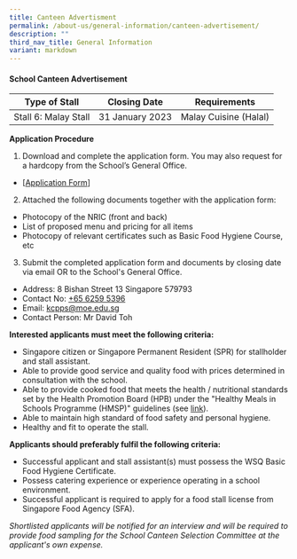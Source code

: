 ```yaml
---
title: Canteen Advertisment
permalink: /about-us/general-information/canteen-advertisement/
description: ""
third_nav_title: General Information
variant: markdown
---
```

#### School Canteen Advertisement

| Type of Stall | Closing Date | Requirements |
| -------- | -------- | -------- |
| Stall 6: Malay Stall     | 31 January 2023     | Malay Cuisine (Halal)  |


**Application Procedure**

1. Download and complete the application form. You may also request for a hardcopy from the School’s General Office.
* [[Application Form](https://staging.d2rf20mnuqi9qi.amplifyapp.com/files/appexistingsch.pdf)]

2. Attached the following documents together with the application form:
* Photocopy of the NRIC (front and back)
* List of proposed menu and pricing for all items
* Photocopy of relevant certificates such as Basic Food Hygiene Course, etc

3. Submit the completed application form and documents by closing date via email OR to the School's General Office.


* Address: 8 Bishan Street 13 Singapore 579793
* Contact No: [+65 6259 5396](tel:+6562595396)
* Email: kcpps@moe.edu.sg
* Contact Person: Mr David Toh



**Interested applicants must meet the following criteria:**
* Singapore citizen or Singapore Permanent Resident (SPR) for stallholder and stall assistant.
* Able to provide good service and quality food with prices determined in consultation with the school.
* Able to provide cooked food that meets the health / nutritional standards set by the Health Promotion Board (HPB) under the "Healthy Meals in Schools Programme (HMSP)" guidelines (see [link](https://www.hpb.gov.sg/schools/school-programmes/healthy-meals-in-schools-programme)).
* Able to maintain high standard of food safety and personal hygiene.
* Healthy and fit to operate the stall.


**Applicants should preferably fulfil the following criteria:**
* Successful applicant and stall assistant(s) must possess the WSQ Basic Food Hygiene Certificate.
* Possess catering experience or experience operating in a school environment.
* Successful applicant is required to apply for a food stall license from Singapore Food Agency (SFA).


*Shortlisted applicants will be notified for an interview and will be required to provide food sampling for the School Canteen Selection Committee at the applicant's own expense.*